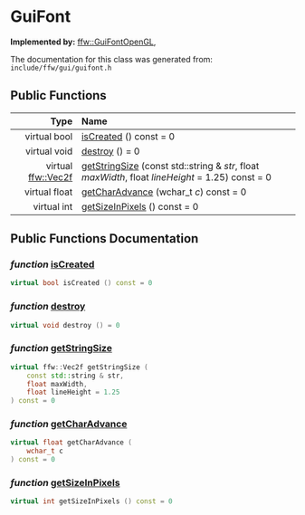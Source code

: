 GuiFont
===================================


**Implemented by:** [ffw::GuiFontOpenGL](ffw_GuiFontOpenGL.html), 

The documentation for this class was generated from: `include/ffw/gui/guifont.h`



## Public Functions

| Type | Name |
| -------: | :------- |
|  virtual bool | [isCreated](#b7a982fd) () const = 0  |
|  virtual void | [destroy](#da36910c) () = 0  |
|  virtual [ffw::Vec2f](ffw.html#fcfaa6c5) | [getStringSize](#ba404fac) (const std::string & _str_, float _maxWidth_, float _lineHeight_ = 1.25) const = 0  |
|  virtual float | [getCharAdvance](#1f5e756b) (wchar_t _c_) const = 0  |
|  virtual int | [getSizeInPixels](#96e35353) () const = 0  |


## Public Functions Documentation

### _function_ <a id="b7a982fd" href="#b7a982fd">isCreated</a>

```cpp
virtual bool isCreated () const = 0 
```



### _function_ <a id="da36910c" href="#da36910c">destroy</a>

```cpp
virtual void destroy () = 0 
```



### _function_ <a id="ba404fac" href="#ba404fac">getStringSize</a>

```cpp
virtual ffw::Vec2f getStringSize (
    const std::string & str,
    float maxWidth,
    float lineHeight = 1.25
) const = 0 
```



### _function_ <a id="1f5e756b" href="#1f5e756b">getCharAdvance</a>

```cpp
virtual float getCharAdvance (
    wchar_t c
) const = 0 
```



### _function_ <a id="96e35353" href="#96e35353">getSizeInPixels</a>

```cpp
virtual int getSizeInPixels () const = 0 
```





